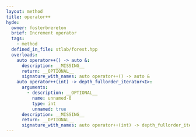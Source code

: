 ```yaml
---
layout: method
title: operator++
hyde:
  owner: fosterbrereton
  brief: Increment operator
  tags:
    - method
  defined_in_file: stlab/forest.hpp
  overloads:
    auto operator++() -> auto &:
      description: __MISSING__
      return: __OPTIONAL__
      signature_with_names: auto operator++() -> auto &
    auto operator++(int) -> depth_fullorder_iterator<I>:
      arguments:
        - description: __OPTIONAL__
          name: unnamed-0
          type: int
          unnamed: true
      description: __MISSING__
      return: __OPTIONAL__
      signature_with_names: auto operator++(int) -> depth_fullorder_iterator<I>
---
```

